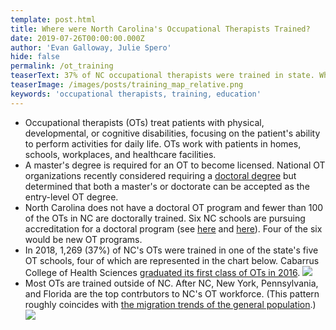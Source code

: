 ```yaml
---
template: post.html
title: Where were North Carolina's Occupational Therapists Trained?
date: 2019-07-26T00:00:00.000Z
author: 'Evan Galloway, Julie Spero'
hide: false
permalink: /ot_training
teaserText: 37% of NC occupational therapists were trained in state. What about the rest?
teaserImage: /images/posts/training_map_relative.png
keywords: 'occupational therapists, training, education'
---
```

* Occupational therapists (OTs) treat patients with physical, developmental, or cognitive disabilities, focusing on the patient's ability to perform activities for daily life. OTs work with patients in homes, schools, workplaces, and healthcare facilities. 
* A master's degree is required for an OT to become licensed. National OT organizations recently considered requiring a [doctoral degree](https://www.aota.org/Education-Careers/entry-level-mandate-doctorate-bachelors.aspx) but determined that both a master's or doctorate can be accepted as the entry-level OT degree. 
* North Carolina does not have a doctoral OT program and fewer than 100 of the OTs in NC are doctorally trained. Six NC schools are pursuing accreditation for a doctoral program (see [here](https://www.aota.org/Education-Careers/Find-School/Developing/OTD-Developing.aspx) and [here](https://www.aota.org/Education-Careers/Find-School/Applicant/OTD-Applicant.aspx)). Four of the six would be new OT programs.
* In 2018, 1,269 (37%) of NC's OTs were trained in one of the state's five OT schools, four of which are represented in the chart below. Cabarrus College of Health Sciences [graduated its first class of OTs in 2016](https://atriumhealth.org/education/cabarrus-college-of-health-sciences/academic-programs/occupational-therapy).
  ![](/images/posts/schools_row_chart.png)
* Most OTs are trained outside of NC. After NC, New York, Pennsylvania, and Florida are the top contrbutors to NC's OT workforce. (This pattern roughly coincides with [the migration trends of the general population](https://demography.cpc.unc.edu/2018/01/09/5-facts-to-know-about-migration-between-nc-and-other-states/).)![](/images/posts/training_map_counts.png)
